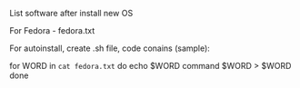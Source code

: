 List software after install new OS

For Fedora - fedora.txt

For autoinstall, create .sh file, code conains (sample):

for WORD in `cat fedora.txt`
do
   echo $WORD
   command $WORD > $WORD
done
